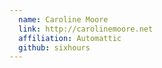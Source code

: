 ```yaml
---
  name: Caroline Moore
  link: http://carolinemoore.net
  affiliation: Automattic
  github: sixhours
---
```

